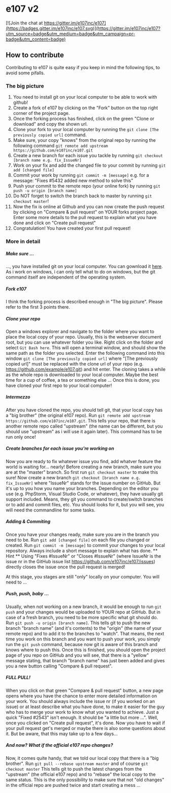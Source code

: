 # e107 v2 
[![Join the chat at https://gitter.im/e107inc/e107](https://badges.gitter.im/e107inc/e107.svg)](https://gitter.im/e107inc/e107?utm_source=badge&utm_medium=badge&utm_campaign=pr-badge&utm_content=badge)

## How to contribute 

Contributing to e107 is quite easy if you keep in mind the following tips, to avoid some pifalls.

### The big picture

1. You need to install git on your local computer to be able to work with github! 
2. Create a fork of e107 by clicking on the "Fork" button on the top right corner of the project page.
3. Once the forking process has finished, click on the green "Clone or download" and copy the shown url.
4. Clone your fork to your local computer by running the `git clone [The previously copied url]` command.
5. Make sure, your copy "knows" from the original repo by running the following command `git remote add upstream https://github.com/e107inc/e107.git`
6. Create a new branch for each issue you tackle by running `git checkout [branch name e.g. fix_IssueNr]`
7. Work on your fix and add the changed file to your commit by running `git add [changed file]`
8. Commit your work by running `git commit -m [message]` e.g. for a message: "Fixes #5432 added new method to solve this" 
9. Push your commit to the remote repo (your online fork) by running `git push -u origin [branch name]`
10. Do NOT forget to switch the branch back to master by running `git checkout master`!
11. Now the fix is online at Github and you can now create the push request by clicking on "Compare & pull request" on YOUR forks project page. Enter some more details to the pull request to explain what you have done and click on "Create pull request"
12. Congratulation! You have created your first pull request!


### More in detail 

##### Make sure ... 

..., you have installed git on your local computer. You can gownload it [here](https://git-scm.com/downloads).
As i work on windows, i can only tell what to do on windows, but the git command itself are independent of the operating system.
      

##### Fork e107

I think the forking process is described enough in "The big picture". Please refer to the first 3 points there.


##### Clone your repo

Open a windows explorer and navigate to the folder where you want to place the  local copy of your repo. Usually, this is the webserver document root, but you can use whatever folder you like.
Right click on the folder and select `Git Bash here`. This will open a terminal window, and should show the same path as the folder you selected.
Enter the following command into this window `git clone [The previously copied url]` where "[The previously copied url]" must be replaced with the clone url of your repo (e.g. https://github.com/example/e107.git) and hit enter.
The cloning takes a while as the whole repo is downloaded to your local computer.
Maybe the best time for a cup of coffee, a tea or something else ...
Once this is done, you have cloned your first repo to your local computer!


##### Intermezzo

After you have cloned the repo, you should tell git, that your local copy has a "big brother" (the original e107 repo).
Run `git remote add upstream https://github.com/e107inc/e107.git`. This tells your repo, that there is another remote repo called "upstream" (the name can be different, but you should use "upstream" as i will use it again later).
This command has to be run only once!


##### Create branches for each issue you're working on

Now you are ready to fix whatever issue you find, add whatver feature the world is waiting for... nearly!
Before creating a new branch, make sure you are at the "master" branch. 
So first run `git checkout master` to make this sure!
Now create a new branch `git checkout [branch name e.g. fix_IssueNr]` where "IssueNr" stands for the issue number on GitHub. But it's up to you how you name your branches.
Depending on the editor you use (e.g. PhpStorm, Visual Studio Code, or whatever), they have usually git support included. Means, they git you command to create/switch branches or to add and commit files, etc. You should looks for it, but you will see, you will need the commandline for some tasks.


##### Adding & Commiting

Once you have your changes ready, make sure you are in the branch you need to be.
Run `git add [changed file]` on each file you changed or created.
Run `git commit -m [message]` to commit your changes to your local repository. Always include a short message to explain what has done. 
** Hint ** Using "Fixes #IssueNr" or "Closes #IssueNr" (where IssueNr is the issue nr in the GitHub issue list https://github.com/e107inc/e107/issues) directly closes the issue once the pull request is merged!

At this stage, you stages are still "only" locally on your computer. You will need to ...


##### Push, push, baby ...

Usually, when not working on a new branch, it would be enough to run `git push` and your changes would be uploaded to YOUR repo at GitHub.
But in case of a fresh branch, you need to be more specific what git should do.
Run `git push -u origin [branch name]`.
This tells git to push the new branch "branch name" (and it's contents) to the "origin" (the name of your remote repo) and to add it to the branches to "watch". That means, the next time you work on this branch and you want to push your work, you simply run the `git push` command, because now git is aware of this branch and knows where to push this.
Once this is finished, you should open the project page of you repo on GitHub and you will see, that there is a "yellow" message stating, that branch "branch name" has just been added and gives you a new button calling "Compare & pull request".


##### FULL PULL!

When you click on that green "Compare & pull request" button, a new page opens where you have the chance to enter more detailed information on your work. You should always include the issue nr (if you worked on an issue) or at least describe what you have done, to make it easier for the guy who has to merge your work to know what you wanted to achieve.
Just a quick "Fixed #2543" isn't enough. It should be "a little but more ...".
Well, once you clicked on "Create pull request", it's done. Now you have to wait if your pull request get's merged or maybe there is also some questions about it. But be aware, that this may take up to a few days...


##### And now? What if the official e107 repo changes?

Now, it comes quite handy, that we told our local copy that there is a "big brother".
Run `git pull --rebase upstream master` and of course `git checkout master`
This tells git to push the latest changes from the "upstream" (the official e107 repo) and to "rebase" the local copy to the same status.
This is the only possibility to make sure that not "old changes" in the official repo are pushed twice and start creating a mess ...